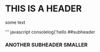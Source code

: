 # THIS IS A HEADER 

some text 

''' javascript
consolelog('hello
##subheader 

### ANOTHER SUBHEADER SMALLER